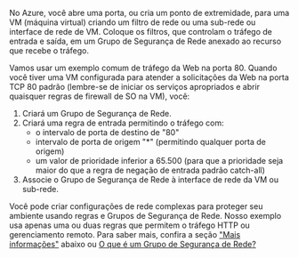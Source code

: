 No Azure, você abre uma porta, ou cria um ponto de extremidade, para uma VM (máquina virtual) criando um filtro de rede ou uma sub-rede ou interface de rede de VM. Coloque os filtros, que controlam o tráfego de entrada e saída, em um Grupo de Segurança de Rede anexado ao recurso que recebe o tráfego.

Vamos usar um exemplo comum de tráfego da Web na porta 80. Quando você tiver uma VM configurada para atender a solicitações da Web na porta TCP 80 padrão (lembre-se de iniciar os serviços apropriados e abrir quaisquer regras de firewall de SO na VM), você:

1. Criará um Grupo de Segurança de Rede.
2. Criará uma regra de entrada permitindo o tráfego com:
   * o intervalo de porta de destino de "80"
   * intervalo de porta de origem "*" (permitindo qualquer porta de origem)
   * um valor de prioridade inferior a 65.500 (para que a prioridade seja maior do que a regra de negação de entrada padrão catch-all)
3. Associe o Grupo de Segurança de Rede à interface de rede da VM ou sub-rede.

Você pode criar configurações de rede complexas para proteger seu ambiente usando regras e Grupos de Segurança de Rede. Nosso exemplo usa apenas uma ou duas regras que permitem o tráfego HTTP ou gerenciamento remoto. Para saber mais, confira a seção ["Mais informações"](#more-information-on-network-security-groups) abaixo ou [O que é um Grupo de Segurança de Rede?](../articles/virtual-network/virtual-networks-nsg.md)

<!---HONumber=AcomDC_0907_2016-->